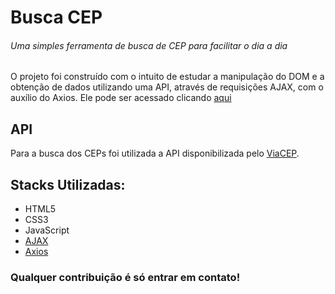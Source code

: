 # Busca CEP
###### Uma simples ferramenta de busca de CEP para facilitar o dia a dia

O projeto foi construído com o intuito de estudar a manipulação do DOM e a obtenção de dados utilizando uma API, através de requisições AJAX, com o auxílio do Axios.
Ele pode ser acessado clicando [aqui](https://gabrielfcisco.github.io/Busca-CEP/)

## API
Para a busca dos CEPs foi utilizada a API disponibilizada pelo [ViaCEP](https://viacep.com.br/).


## Stacks Utilizadas:
* HTML5
* CSS3
* JavaScript
* [AJAX](https://developer.mozilla.org/pt-BR/docs/Web/Guide/AJAX)
* [Axios](https://axios-http.com/ptbr/docs/intro)

### Qualquer contribuição é só entrar em contato!
